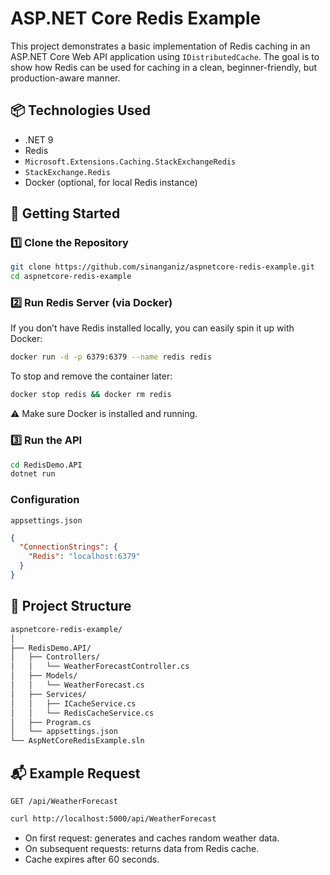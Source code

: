 # ASP.NET Core Redis Example

This project demonstrates a basic implementation of Redis caching in an ASP.NET Core Web API application using `IDistributedCache`. The goal is to show how Redis can be used for caching in a clean, beginner-friendly, but production-aware manner.

## 📦 Technologies Used

- .NET 9
- Redis
- `Microsoft.Extensions.Caching.StackExchangeRedis`
- `StackExchange.Redis`
- Docker (optional, for local Redis instance)

## 🚀 Getting Started

### 1️⃣ Clone the Repository

```bash
git clone https://github.com/sinanganiz/aspnetcore-redis-example.git
cd aspnetcore-redis-example
```

### 2️⃣ Run Redis Server (via Docker)

If you don’t have Redis installed locally, you can easily spin it up with Docker:

```bash
docker run -d -p 6379:6379 --name redis redis
```

To stop and remove the container later:

```bash
docker stop redis && docker rm redis
```

⚠️ Make sure Docker is installed and running.

### 3️⃣ Run the API

```bash
cd RedisDemo.API
dotnet run
```

### Configuration

```appsettings.json```

```json
{
  "ConnectionStrings": {
    "Redis": "localhost:6379"
  }
}
```

## 🧱 Project Structure

```bash
aspnetcore-redis-example/
│
├── RedisDemo.API/
│   ├── Controllers/
│   │   └── WeatherForecastController.cs
│   ├── Models/
│   │   └── WeatherForecast.cs
│   ├── Services/
│   │   ├── ICacheService.cs
│   │   └── RedisCacheService.cs
│   ├── Program.cs
│   └── appsettings.json
└── AspNetCoreRedisExample.sln
```

## 📬 Example Request

``GET /api/WeatherForecast``

```bash
curl http://localhost:5000/api/WeatherForecast
```

- On first request: generates and caches random weather data.
- On subsequent requests: returns data from Redis cache.
- Cache expires after 60 seconds.
